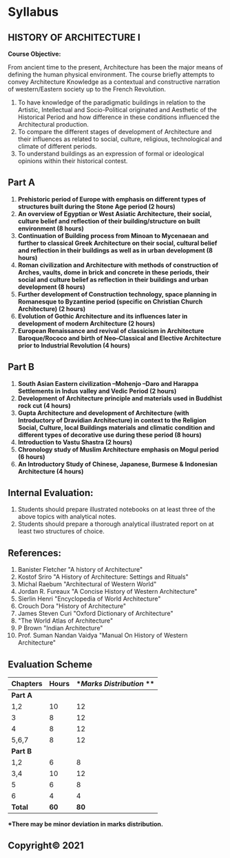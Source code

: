 # Syllabus

## **HISTORY OF ARCHITECTURE I**

**Course Objective:**

From ancient time to the present, Architecture has been the major means of defining the human physical environment. The course briefly attempts to convey Architecture Knowledge as a contextual and constructive narration of western/Eastern society up to the French Revolution.

1. To have knowledge of the paradigmatic buildings in relation to the Artistic, Intellectual and Socio-Political originated and Aesthetic of the Historical Period and how difference in these conditions influenced the Architectural production.
2. To compare the different stages of development of Architecture and their influences as related to social, culture, religious, technological and climate of different periods.
3. To understand buildings as an expression of formal or ideological opinions within their historical contest.

## **Part A**

1. **Prehistoric period of Europe with emphasis on different types of structures built during the Stone Age period (2 hours)**
2. **An overview of Egyptian or West Asiatic Architecture, their social, culture belief and reflection of their building/structure on built environment (8 hours)**
3. **Continuation of Building process from Minoan to Mycenaean and further to classical Greek Architecture on their social, cultural belief and reflection in their buildings as well as in urban development (8 hours)**
4. **Roman civilization and Architecture with methods of construction of Arches, vaults, dome in brick and concrete in these periods, their social and culture belief as reflection in their buildings and urban development (8 hours)**
5. **Further development of Construction technology, space planning in Romanesque to Byzantine period (specific on Christian Church Architecture) (2 hours)**
6. **Evolution of Gothic Architecture and its influences later in development of modern Architecture (2 hours)**
7. **European Renaissance and revival of classicism in Architecture Baroque/Rococo and birth of Neo–Classical and Elective Architecture prior to Industrial Revolution (4 hours)**

## **Part B**

1. **South Asian Eastern civilization –Mohenjo –Daro and Harappa Settlements in Indus valley and Vedic Period (2 hours)**
2. **Development of Architecture principle and materials used in Buddhist rock cut (4 hours)**
3. **Gupta Architecture and development of Architecture (with Introductory of Dravidian Architecture) in context to the Religion Social, Culture, local Buildings materials and climatic condition and different types of decorative use during these period (8 hours)**
4. **Introduction to Vastu Shastra (2 hours)**
5. **Chronology study of Muslim Architecture emphasis on Mogul period (6 hours)**
6. **An Introductory Study of Chinese, Japanese, Burmese & Indonesian Architecture (4 hours)**

## **Internal Evaluation:**

1. Students should prepare illustrated notebooks on at least three of the above topics with analytical notes.
2. Students should prepare a thorough analytical illustrated report on at least two structures of choice.

## **References:**

1. Banister Fletcher "A history of Architecture"
2. Kostof Sriro "A History of Architecture: Settings and Rituals"
3. Michal Raebum "Architectural of Western World"
4. Jordan R. Fureaux "A Concise History of Western Architecture"
5. Sierlin Henri "Encyclopedia of World Architecture"
6. Crouch Dora "History of Architecture"
7. James Steven Curi "Oxford Dictionary of Architecture"
8. "The World Atlas of Architecture"
9. P Brown "Indian Architecture"
10. Prof. Suman Nandan Vaidya "Manual On History of Western Architecture"

## **Evaluation Scheme**

| **Chapters** | **Hours** | **Marks Distribution* ** |
|---|---|---|
| **Part A** | | |
| 1,2 | 10 | 12 |
| 3 | 8 | 12 |
| 4 | 8 | 12 |
| 5,6,7 | 8 | 12 |
| **Part B** | | |
| 1,2 | 6 | 8 |
| 3,4 | 10 | 12 |
| 5 | 6 | 8 |
| 6 | 4 | 4 |
| **Total** | **60** | **80** |

**\*There may be minor deviation in marks distribution.**

## **Copyright© 2021** 
